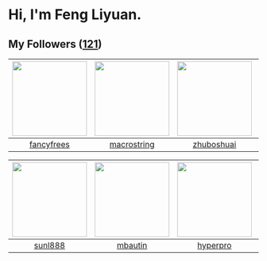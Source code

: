 # Hi, I'm Feng Liyuan.

## My Followers ([121](https://github.com/SunRunAway?tab=followers))

| <img src="https://avatars.githubusercontent.com/u/3293915?v=4" width="150" height="150" /> | <img src="https://avatars.githubusercontent.com/u/35601156?v=4" width="150" height="150" /> | <img src="https://avatars.githubusercontent.com/u/10694566?v=4" width="150" height="150" /> | <img src="https://avatars.githubusercontent.com/u/2173670?v=4" width="150" height="150" /> |
| :----------------------------------------------------------------------------------------: | :-----------------------------------------------------------------------------------------: | :-----------------------------------------------------------------------------------------: | :----------------------------------------------------------------------------------------: |
|                         [fancyfrees](https://github.com/fancyfrees)                        |                        [macrostring](https://github.com/macrostring)                        |                         [zhuboshuai](https://github.com/zhuboshuai)                         |                         [wonderflow](https://github.com/wonderflow)                        |

| <img src="https://avatars.githubusercontent.com/u/9254545?v=4" width="150" height="150" /> | <img src="https://avatars.githubusercontent.com/u/552936?v=4" width="150" height="150" /> | <img src="https://avatars.githubusercontent.com/u/2445111?v=4" width="150" height="150" /> | <img src="https://avatars.githubusercontent.com/u/6002026?v=4" width="150" height="150" /> |
| :----------------------------------------------------------------------------------------: | :---------------------------------------------------------------------------------------: | :----------------------------------------------------------------------------------------: | :----------------------------------------------------------------------------------------: |
|                            [sunl888](https://github.com/sunl888)                           |                           [mbautin](https://github.com/mbautin)                           |                           [hyperpro](https://github.com/hyperpro)                          |                        [codedogfish](https://github.com/codedogfish)                       |
